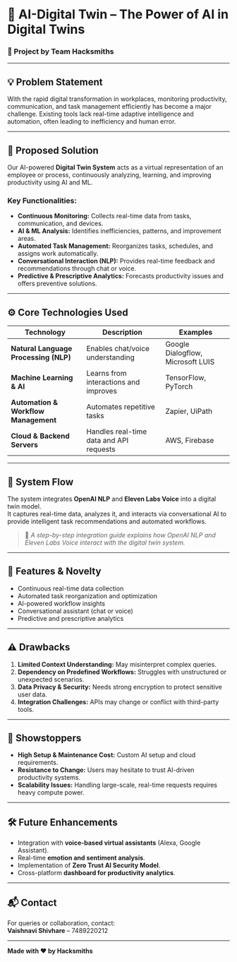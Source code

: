 # 🧠 AI-Digital Twin – The Power of AI in Digital Twins

### 🚀 Project by Team Hacksmiths 

---

## 💡 Problem Statement
With the rapid digital transformation in workplaces, monitoring productivity, communication, and task management efficiently has become a major challenge. Existing tools lack real-time adaptive intelligence and automation, often leading to inefficiency and human error.

---

## 🧩 Proposed Solution
Our AI-powered **Digital Twin System** acts as a virtual representation of an employee or process, continuously analyzing, learning, and improving productivity using AI and ML.

### Key Functionalities:
- **Continuous Monitoring:** Collects real-time data from tasks, communication, and devices.  
- **AI & ML Analysis:** Identifies inefficiencies, patterns, and improvement areas.  
- **Automated Task Management:** Reorganizes tasks, schedules, and assigns work automatically.  
- **Conversational Interaction (NLP):** Provides real-time feedback and recommendations through chat or voice.  
- **Predictive & Prescriptive Analytics:** Forecasts productivity issues and offers preventive solutions.

---

## ⚙️ Core Technologies Used
| Technology | Description | Examples |
|-------------|--------------|-----------|
| **Natural Language Processing (NLP)** | Enables chat/voice understanding | Google Dialogflow, Microsoft LUIS |
| **Machine Learning & AI** | Learns from interactions and improves | TensorFlow, PyTorch |
| **Automation & Workflow Management** | Automates repetitive tasks | Zapier, UiPath |
| **Cloud & Backend Servers** | Handles real-time data and API requests | AWS, Firebase |

---

## 🧠 System Flow
The system integrates **OpenAI NLP** and **Eleven Labs Voice** into a digital twin model.  
It captures real-time data, analyzes it, and interacts via conversational AI to provide intelligent task recommendations and automated workflows.

> 🧩 *A step-by-step integration guide explains how OpenAI NLP and Eleven Labs Voice interact with the digital twin system.*

---

## 🌟 Features & Novelty
- Continuous real-time data collection  
- Automated task reorganization and optimization  
- AI-powered workflow insights  
- Conversational assistant (chat or voice)  
- Predictive and prescriptive analytics  

---

## ⚠️ Drawbacks
1. **Limited Context Understanding:** May misinterpret complex queries.  
2. **Dependency on Predefined Workflows:** Struggles with unstructured or unexpected scenarios.  
3. **Data Privacy & Security:** Needs strong encryption to protect sensitive user data.  
4. **Integration Challenges:** APIs may change or conflict with third-party tools.

---

## 🚧 Showstoppers
- **High Setup & Maintenance Cost:** Custom AI setup and cloud requirements.  
- **Resistance to Change:** Users may hesitate to trust AI-driven productivity systems.  
- **Scalability Issues:** Handling large-scale, real-time requests requires heavy compute power.

---

## 🛠️ Future Enhancements
- Integration with **voice-based virtual assistants** (Alexa, Google Assistant).  
- Real-time **emotion and sentiment analysis**.  
- Implementation of **Zero Trust AI Security Model**.  
- Cross-platform **dashboard for productivity analytics**.

---

## 📬 Contact
For queries or collaboration, contact:  
**Vaishnavi Shivhare** – 7489220212  

---

**Made with ❤️ by Hacksmiths**
